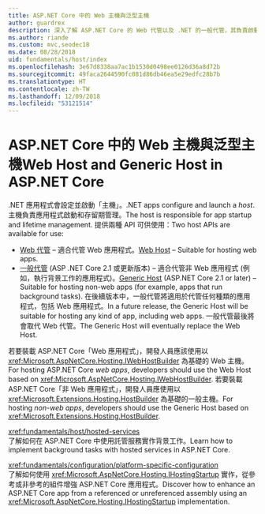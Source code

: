 ```yaml
---
title: ASP.NET Core 中的 Web 主機與泛型主機
author: guardrex
description: 深入了解 ASP.NET Core 的 Web 代管以及 .NET 的一般代管，其負責啟動應用程式以及進行存留期間的管理。
ms.author: riande
ms.custom: mvc,seodec18
ms.date: 08/28/2018
uid: fundamentals/host/index
ms.openlocfilehash: 3e67d8338aa7ac1b1530d0498ee0126d36a8d72b
ms.sourcegitcommit: 49faca2644590fc081d86db46ea5e29edfc28b7b
ms.translationtype: HT
ms.contentlocale: zh-TW
ms.lasthandoff: 12/09/2018
ms.locfileid: "53121514"
---
```

# <a name="web-host-and-generic-host-in-aspnet-core"></a><span data-ttu-id="02698-103">ASP.NET Core 中的 Web 主機與泛型主機</span><span class="sxs-lookup"><span data-stu-id="02698-103">Web Host and Generic Host in ASP.NET Core</span></span>

<span data-ttu-id="02698-104">.NET 應用程式會設定並啟動「主機」。</span><span class="sxs-lookup"><span data-stu-id="02698-104">.NET apps configure and launch a *host*.</span></span> <span data-ttu-id="02698-105">主機負責應用程式啟動和存留期管理。</span><span class="sxs-lookup"><span data-stu-id="02698-105">The host is responsible for app startup and lifetime management.</span></span> <span data-ttu-id="02698-106">提供兩種 API 可供使用：</span><span class="sxs-lookup"><span data-stu-id="02698-106">Two host APIs are available for use:</span></span>

* <span data-ttu-id="02698-107">[Web 代管](xref:fundamentals/host/web-host) &ndash; 適合代管 Web 應用程式。</span><span class="sxs-lookup"><span data-stu-id="02698-107">[Web Host](xref:fundamentals/host/web-host) &ndash; Suitable for hosting web apps.</span></span>
* <span data-ttu-id="02698-108">[一般代管](xref:fundamentals/host/generic-host) (ASP .NET Core 2.1 或更新版本) &ndash; 適合代管非 Web 應用程式 (例如，執行背景工作的應用程式)。</span><span class="sxs-lookup"><span data-stu-id="02698-108">[Generic Host](xref:fundamentals/host/generic-host) (ASP.NET Core 2.1 or later) &ndash; Suitable for hosting non-web apps (for example, apps that run background tasks).</span></span> <span data-ttu-id="02698-109">在後續版本中，一般代管將適用於代管任何種類的應用程式，包括 Web 應用程式。</span><span class="sxs-lookup"><span data-stu-id="02698-109">In a future release, the Generic Host will be suitable for hosting any kind of app, including web apps.</span></span> <span data-ttu-id="02698-110">一般代管最後將會取代 Web 代管。</span><span class="sxs-lookup"><span data-stu-id="02698-110">The Generic Host will eventually replace the Web Host.</span></span>

<span data-ttu-id="02698-111">若要裝載 ASP.NET Core「Web 應用程式」，開發人員應該使用以 <xref:Microsoft.AspNetCore.Hosting.IWebHostBuilder> 為基礎的 Web 主機。</span><span class="sxs-lookup"><span data-stu-id="02698-111">For hosting ASP.NET Core *web apps*, developers should use the Web Host based on <xref:Microsoft.AspNetCore.Hosting.IWebHostBuilder>.</span></span> <span data-ttu-id="02698-112">若要裝載 ASP.NET Core「非 Web 應用程式」，開發人員應使用以 <xref:Microsoft.Extensions.Hosting.HostBuilder> 為基礎的一般主機。</span><span class="sxs-lookup"><span data-stu-id="02698-112">For hosting *non-web apps*, developers should use the Generic Host based on <xref:Microsoft.Extensions.Hosting.HostBuilder>.</span></span>

<xref:fundamentals/host/hosted-services>  
<span data-ttu-id="02698-113">了解如何在 ASP.NET Core 中使用託管服務實作背景工作。</span><span class="sxs-lookup"><span data-stu-id="02698-113">Learn how to implement background tasks with hosted services in ASP.NET Core.</span></span>

<xref:fundamentals/configuration/platform-specific-configuration>  
<span data-ttu-id="02698-114">了解如何使用 <xref:Microsoft.AspNetCore.Hosting.IHostingStartup> 實作，從參考或非參考的組件增強 ASP.NET Core 應用程式。</span><span class="sxs-lookup"><span data-stu-id="02698-114">Discover how to enhance an ASP.NET Core app from a referenced or unreferenced assembly using an <xref:Microsoft.AspNetCore.Hosting.IHostingStartup> implementation.</span></span>
